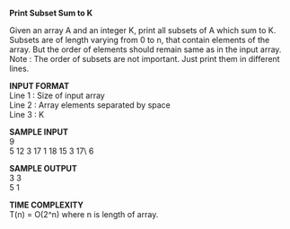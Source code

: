 **Print Subset Sum to K**

Given an array A and an integer K, print all subsets of A which sum to K.\
Subsets are of length varying from 0 to n, that contain elements of the array. But the order of elements should remain same as in the input array.\
Note : The order of subsets are not important. Just print them in different lines.

**INPUT FORMAT**\
Line 1 : Size of input array\
Line 2 : Array elements separated by space\
Line 3 : K 

**SAMPLE INPUT**\
9\
5 12 3 17 1 18 15 3 17\ 
6

**SAMPLE OUTPUT**\
3 3\
5 1

**TIME COMPLEXITY**\
T(n) = O(2^n) where n is length of array.